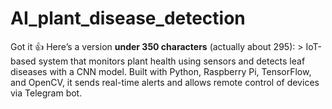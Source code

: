 # AI_plant_disease_detection
Got it 👍 Here’s a version **under 350 characters** (actually about 295):  > IoT-based system that monitors plant health using sensors and detects leaf diseases with a CNN model. Built with Python, Raspberry Pi, TensorFlow, and OpenCV, it sends real-time alerts and allows remote control of devices via Telegram bot.
